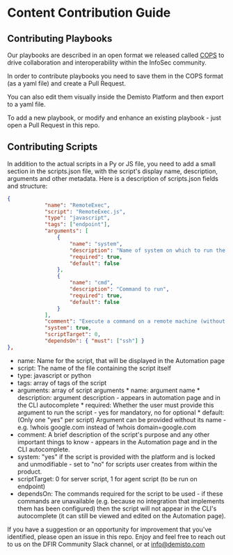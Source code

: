 # Content Contribution Guide

## Contributing Playbooks

Our playbooks are described in an open format we released called [COPS](https://github.com/demisto/COPS) to drive collaboration and interoperability within the InfoSec community.

In order to contribute playbooks you need to save them in the COPS format (as a yaml file) and create a Pull Request.

You can also edit them visually inside the Demisto Platform and then export to a yaml file.

To add a new playbook, or modify and enhance an existing playbook - just open a Pull Request in this repo.

## Contributing Scripts

In addition to the actual scripts in a Py or JS file, you need to add a small section in the scripts.json file, with the script's display name, description, arguments and other metadata.
Here is a description of scripts.json fields and structure:

``` json
{
            "name": "RemoteExec",
            "script": "RemoteExec.js",
            "type": "javascript",
            "tags": ["endpoint"],
            "arguments": [
                {
                    "name": "system",
                    "description": "Name of system on which to run the command",
                    "required": true,
                    "default": false
                },
                {
                    "name": "cmd",
                    "description": "Command to run",
                    "required": true,
                    "default": false
                }
            ],
            "comment": "Execute a command on a remote machine (without installing a D2 agent)",
            "system": true,
            "scriptTarget": 0,
            "dependsOn": { "must": ["ssh"] }
},
```

* name: Name for the script, that will be displayed in the Automation page
* script: The name of the file containing the script itself
* type: javascript or python
* tags: array of tags of the script
* arguments: array of script arguments
            * name: argument name
            * description: argument description - appears in automation page and in the CLI autocomplete
            * required: Whether the user must provide this argument to run the script - yes for mandatory, no for optional
            * default: (Only one "yes" per script) Argument can be provided without its name - e.g. !whois google.com instead of !whois domain=google.com
* comment: A brief description of the script's purpose and any other important things to know - appears in the Automation page and in the CLI autocomplete.
* system: "yes" if the script is provided with the platform and is locked and unmodifiable - set to "no" for scripts user creates from within the product.
* scriptTarget: 0 for server script, 1 for agent script (to be run on endpoint)
* dependsOn: The commands required for the script to be used - if these commands are unavailable (e.g. because no integration that implements them has been configured) then the script will not appear in the CLI's autocomplete (it can still be viewed and edited on the Automation page).

If you have a suggestion or an opportunity for improvement that you've identified, please open an issue in this repo.
Enjoy and feel free to reach out to us on the DFIR Community Slack channel, or at info@demisto.com
